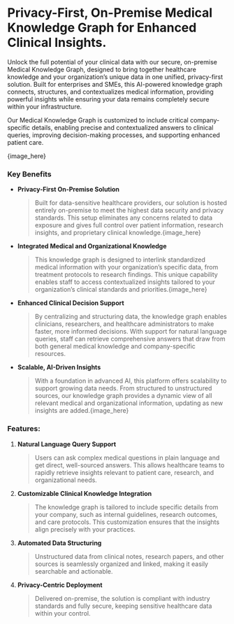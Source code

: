 # Privacy-First, On-Premise Medical Knowledge Graph for Enhanced Clinical Insights.

Unlock the full potential of your clinical data with our secure, on-premise Medical Knowledge Graph, designed to bring together healthcare knowledge and your organization’s unique data in one unified, privacy-first solution. Built for enterprises and SMEs, this AI-powered knowledge graph connects, structures, and contextualizes medical information, providing powerful insights while ensuring your data remains completely secure within your infrastructure.

Our Medical Knowledge Graph is customized to include critical company-specific details, enabling precise and contextualized answers to clinical queries, improving decision-making processes, and supporting enhanced patient care.

{image_here}

### Key Benefits

- **Privacy-First On-Premise Solution**
  >Built for data-sensitive healthcare providers, our solution is hosted entirely on-premise to meet the highest data security and privacy standards. This setup eliminates any concerns related to data exposure and gives full control over patient information, research insights, and proprietary clinical knowledge.{image_here}

- **Integrated Medical and Organizational Knowledge**
  >This knowledge graph is designed to interlink standardized medical information with your organization’s specific data, from treatment protocols to research findings. This unique capability enables staff to access contextualized insights tailored to your organization’s clinical standards and priorities.{image_here}
- **Enhanced Clinical Decision Support**
  >By centralizing and structuring data, the knowledge graph enables clinicians, researchers, and healthcare administrators to make faster, more informed decisions. With support for natural language queries, staff can retrieve comprehensive answers that draw from both general medical knowledge and company-specific resources.
- **Scalable, AI-Driven Insights**
  >With a foundation in advanced AI, this platform offers scalability to support growing data needs. From structured to unstructured sources, our knowledge graph provides a dynamic view of all relevant medical and organizational information, updating as new insights are added.{image_here}

### Features:
1. **Natural Language Query Support**
   >Users can ask complex medical questions in plain language and get direct, well-sourced answers. This allows healthcare teams to rapidly retrieve insights relevant to patient care, research, and organizational needs.

2. **Customizable Clinical Knowledge Integration**
   >The knowledge graph is tailored to include specific details from your company, such as internal guidelines, research outcomes, and care protocols. This customization ensures that the insights align precisely with your practices.
3. **Automated Data Structuring**
   >Unstructured data from clinical notes, research papers, and other sources is seamlessly organized and linked, making it easily searchable and actionable.

4. **Privacy-Centric Deployment**
   >Delivered on-premise, the solution is compliant with industry standards and fully secure, keeping sensitive healthcare data within your control.



